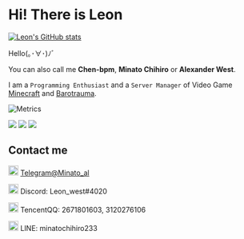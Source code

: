 # Hi! There is Leon

[![Leon's GitHub stats](https://github-readme-stats.vercel.app/api?username=Chen-bpm&theme=github_dark&show_icons=true&hide_border=true)](https://github.com/Chen-bpm)

Hello(｡･∀･)ﾉﾞ

You can also call me **Chen-bpm**, **Minato Chihiro** or **Alexander West**.

I am a `Programming Enthusiast` and a `Server Manager` of Video Game [Minecraft](https://www.minecraft.net/) and [Barotrauma](https://barotraumagame.com/).

![Metrics](https://metrics.lecoq.io/Chen-bpm?template=classic&languages=1&base.indepth=false&languages.limit=8&languages.threshold=0%25&languages.other=false&languages.colors=github&languages.sections=most-used&languages.indepth=false&languages.analysis.timeout=15&languages.categories=markup%2C%20programming&languages.recent.categories=markup%2C%20programming&languages.recent.load=300&languages.recent.days=14&config.timezone=Asia%2FShanghai)

<span > <img src="https://img.shields.io/badge/-Python-yellow?style=flat-square&logo=python" /> <img src="https://img.shields.io/badge/-Java-red?style=flat-square&logo=java" /> <img src="https://img.shields.io/badge/-JavaScript-oringe?style=flat-square&logo=javascript" /> </span>

## Contact me

<img src="https://simpleicons.org/icons/telegram.svg" width="20" /> [Telegram@Minato_al](https://t.me/Minato_al)

<img src="https://simpleicons.org/icons/discord.svg" width="20" /> Discord: Leon_west#4020

<img src="https://simpleicons.org/icons/tencentqq.svg" width="20" /> TencentQQ: 2671801603, 3120276106

<img src="https://simpleicons.org/icons/line.svg" width="20" /> LINE: minatochihiro233
